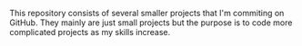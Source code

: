 This repository consists of several smaller projects that I'm commiting on GitHub. They mainly are just small projects but the purpose is to code more complicated projects as my skills increase.

